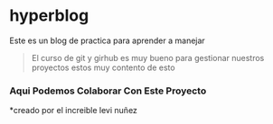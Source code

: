 # hyperblog
Este es un blog de practica para aprender a manejar
>El curso de git y girhub es muy bueno para gestionar nuestros proyectos estos muy contento de esto 

### **Aqui Podemos Colaborar Con Este Proyecto**
*creado por el increible levi nuñez
